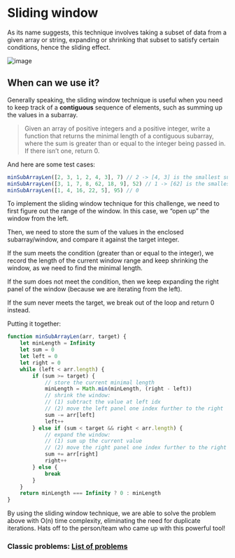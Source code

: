 # Sliding window

As its name suggests, this technique involves taking a subset of data from a given array or string, expanding or
shrinking that subset to satisfy certain conditions, hence the sliding effect.

![image](https://miro.medium.com/max/1400/0*80T-H4ETYfHvRH6o.gif)

## When can we use it?

Generally speaking, the sliding window technique is useful when you need to keep track of a **contiguous** sequence of
elements, such as summing up the values in a subarray.

> Given an array of positive integers and a positive integer,
> write a function that returns the minimal length of a contiguous subarray,
> where the sum is greater than or equal to the integer being passed in.
> If there isn’t one, return 0.

And here are some test cases:

```js
minSubArrayLen([2, 3, 1, 2, 4, 3], 7) // 2 -> [4, 3] is the smallest subarray
minSubArrayLen([3, 1, 7, 8, 62, 18, 9], 52) // 1 -> [62] is the smallest subarray
minSubArrayLen([1, 4, 16, 22, 5], 95) // 0
```

To implement the sliding window technique for this challenge, we need to first figure out the range of the window. In
this case, we “open up” the window from the left.

Then, we need to store the sum of the values in the enclosed subarray/window, and compare it against the target integer.

If the sum meets the condition (greater than or equal to the integer), we record the length of the current window range
and keep shrinking the window, as we need to find the minimal length.

If the sum does not meet the condition, then we keep expanding the right panel of the window (because we are iterating
from the left).

If the sum never meets the target, we break out of the loop and return 0 instead.

Putting it together:

```js
function minSubArrayLen(arr, target) {
    let minLength = Infinity
    let sum = 0
    let left = 0
    let right = 0
    while (left < arr.length) {
        if (sum >= target) {
            // store the current minimal length
            minLength = Math.min(minLength, (right - left))
            // shrink the window: 
            // (1) subtract the value at left idx
            // (2) move the left panel one index further to the right
            sum -= arr[left]
            left++
        } else if (sum < target && right < arr.length) {
            // expand the window:
            // (1) sum up the current value
            // (2) move the right panel one index further to the right
            sum += arr[right]
            right++
        } else {
            break
        }
    }
    return minLength === Infinity ? 0 : minLength
}
```

By using the sliding window technique, we are able to solve the problem above with O(n) time complexity, eliminating the
need for duplicate iterations. Hats off to the person/team who came up with this powerful tool!

### Classic problems: [List of problems](https://leetcode.com/tag/sliding-window/)